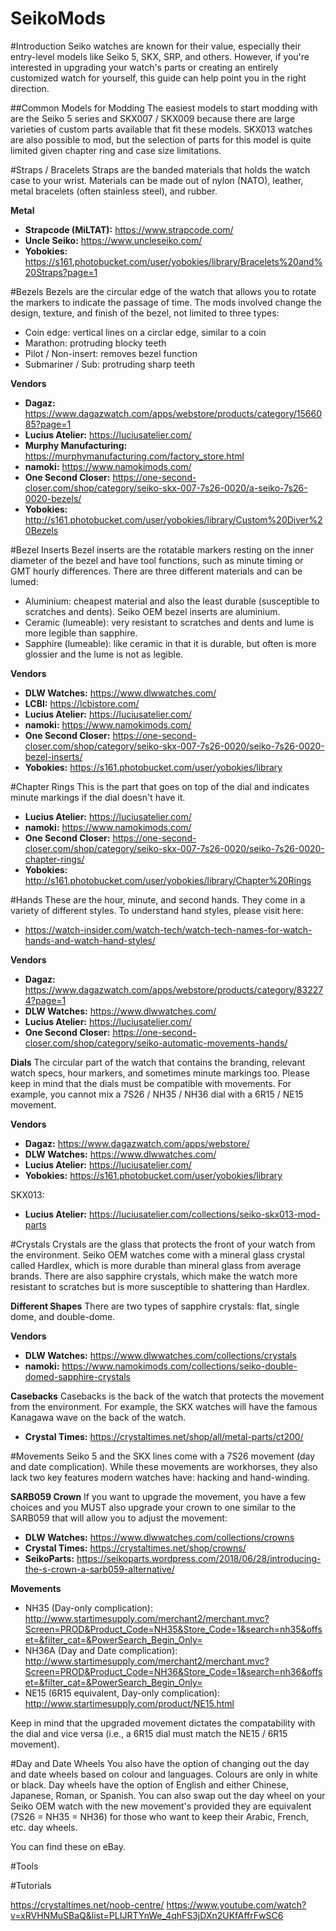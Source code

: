 # SeikoMods

#Introduction
Seiko watches are known for their value, especially their entry-level models like Seiko 5, SKX, SRP, and others. However, if you're interested in upgrading your watch's parts or creating an entirely customized watch for yourself, this guide can help point you in the right direction.

##Common Models for Modding
The easiest models to start modding with are the Seiko 5 series and SKX007 / SKX009 because there are large varieties of custom parts available that fit these models. SKX013 watches are also possible to mod, but the selection of parts for this model is quite limited given chapter ring and case size limitations.

#Straps / Bracelets
Straps are the banded materials that holds the watch case to your wrist. Materials can be made out of nylon (NATO), leather, metal bracelets (often stainless steel), and rubber.

**Metal**
* **Strapcode (MiLTAT):** https://www.strapcode.com/
* **Uncle Seiko:** https://www.uncleseiko.com/
* **Yobokies:** https://s161.photobucket.com/user/yobokies/library/Bracelets%20and%20Straps?page=1

#Bezels
Bezels are the circular edge of the watch that allows you to rotate the markers to indicate the passage of time. The mods involved change the design, texture, and finish of the bezel, not limited to three types:

* Coin edge: vertical lines on a circlar edge, similar to a coin
* Marathon: protruding blocky teeth
* Pilot / Non-insert: removes bezel function
* Submariner / Sub: protruding sharp teeth

**Vendors**

* **Dagaz:** https://www.dagazwatch.com/apps/webstore/products/category/1566085?page=1
* **Lucius Atelier:** https://luciusatelier.com/
* **Murphy Manufacturing:** https://murphymanufacturing.com/factory_store.html
* **namoki:** https://www.namokimods.com/
* **One Second Closer:** https://one-second-closer.com/shop/category/seiko-skx-007-7s26-0020/a-seiko-7s26-0020-bezels/
* **Yobokies:** http://s161.photobucket.com/user/yobokies/library/Custom%20Diver%20Bezels

#Bezel Inserts
Bezel inserts are the rotatable markers resting on the inner diameter of the bezel and have tool functions, such as minute timing or GMT hourly differences. There are three different materials and can be lumed:

* Aluminium: cheapest material and also the least durable (susceptible to scratches and dents). Seiko OEM bezel inserts are aluminium.
* Ceramic (lumeable): very resistant to scratches and dents and lume is more legible than sapphire.
* Sapphire (lumeable): like ceramic in that it is durable, but often is more glossier and the lume is not as legible.

**Vendors**

* **DLW Watches:** https://www.dlwwatches.com/
* **LCBI:** https://lcbistore.com/
* **Lucius Atelier:** https://luciusatelier.com/
* **namoki:** https://www.namokimods.com/
* **One Second Closer:** https://one-second-closer.com/shop/category/seiko-skx-007-7s26-0020/seiko-7s26-0020-bezel-inserts/
* **Yobokies:** https://s161.photobucket.com/user/yobokies/library

#Chapter Rings
This is the part that goes on top of the dial and indicates minute markings if the dial doesn't have it.

* **Lucius Atelier:** https://luciusatelier.com/
* **namoki:** https://www.namokimods.com/
* **One Second Closer:** https://one-second-closer.com/shop/category/seiko-skx-007-7s26-0020/seiko-7s26-0020-chapter-rings/
* **Yobokies:** http://s161.photobucket.com/user/yobokies/library/Chapter%20Rings

#Hands
These are the hour, minute, and second hands. They come in a variety of different styles. To understand hand styles, please visit here:

* https://watch-insider.com/watch-tech/watch-tech-names-for-watch-hands-and-watch-hand-styles/

**Vendors**

* **Dagaz:** https://www.dagazwatch.com/apps/webstore/products/category/832274?page=1
* **DLW Watches:** https://www.dlwwatches.com/
* **Lucius Atelier:** https://luciusatelier.com/
* **One Second Closer:** https://one-second-closer.com/shop/category/seiko-automatic-movements-hands/

**Dials**
The circular part of the watch that contains the branding, relevant watch specs, hour markers, and sometimes minute markings too. Please keep in mind that the dials must be compatible with movements. For example, you cannot mix a 7S26 / NH35 / NH36 dial with a 6R15 / NE15 movement.

**Vendors**

* **Dagaz:** https://www.dagazwatch.com/apps/webstore/
* **DLW Watches:** https://www.dlwwatches.com/
* **Lucius Atelier:** https://luciusatelier.com/
* **Yobokies:** https://s161.photobucket.com/user/yobokies/library

SKX013:

* **Lucius Atelier:** https://luciusatelier.com/collections/seiko-skx013-mod-parts

#Crystals
Crystals are the glass that protects the front of your watch from the environment. Seiko OEM watches come with a mineral glass crystal called Hardlex, which is more durable than mineral glass from average brands. There are also sapphire crystals, which make the watch more resistant to scratches but is more susceptible to shattering than Hardlex.

**Different Shapes**
There are two types of sapphire crystals: flat, single dome, and double-dome.

**Vendors**

* **DLW Watches:** https://www.dlwwatches.com/collections/crystals
* **namoki:** https://www.namokimods.com/collections/seiko-double-domed-sapphire-crystals


**Casebacks**
Casebacks is the back of the watch that protects the movement from the environment. For example, the SKX watches will have the famous Kanagawa wave on the back of the watch.

* **Crystal Times:** https://crystaltimes.net/shop/all/metal-parts/ct200/

#Movements
Seiko 5 and the SKX lines come with a 7S26 movement (day and date complication). While these movements are workhorses, they also lack two key features modern watches have: hacking and hand-winding. 

**SARB059 Crown**
If you want to upgrade the movement, you have a few choices and you MUST also upgrade your crown to one similar to the SARB059 that will allow you to adjust the movement:

* **DLW Watches:** https://www.dlwwatches.com/collections/crowns
* **Crystal Times:** https://crystaltimes.net/shop/crowns/
* **SeikoParts:** https://seikoparts.wordpress.com/2018/06/28/introducing-the-s-crown-a-sarb059-alternative/

**Movements**
* NH35 (Day-only complication): http://www.startimesupply.com/merchant2/merchant.mvc?Screen=PROD&Product_Code=NH35&Store_Code=1&search=nh35&offset=&filter_cat=&PowerSearch_Begin_Only=
* NH36A (Day and Date complication): http://www.startimesupply.com/merchant2/merchant.mvc?Screen=PROD&Product_Code=NH36&Store_Code=1&search=nh36&offset=&filter_cat=&PowerSearch_Begin_Only=
* NE15 (6R15 equivalent, Day-only complication): http://www.startimesupply.com/product/NE15.html

Keep in mind that the upgraded movement dictates the compatability with the dial and vice versa (i.e., a 6R15 dial must match the NE15 / 6R15 movement).

#Day and Date Wheels
You also have the option of changing out the day and date wheels based on colour and languages. Colours are only in white or black. Day wheels have the option of English and either Chinese, Japanese, Roman, or Spanish. You can also swap out the day wheel on your Seiko OEM watch with the new movement's provided they are equivalent (7S26 = NH35 = NH36) for those who want to keep their Arabic, French, etc. day wheels.

You can find these on eBay.

#Tools

#Tutorials

https://crystaltimes.net/noob-centre/
https://www.youtube.com/watch?v=xRVHNMuSBaQ&list=PLIJRTYnWe_4qhFS3jDXn2UKfAffrFwSC6
